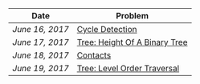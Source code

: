 |Date|Problem   	|
|---	|---	|
|_June 16, 2017_|[Cycle Detection](https://www.hackerrank.com/challenges/detect-whether-a-linked-list-contains-a-cycle?h_r=next-challenge&h_v=zen)   	|
|_June 17, 2017_|[Tree: Height Of A Binary Tree](https://www.hackerrank.com/challenges/tree-height-of-a-binary-tree)   	|
|_June 18, 2017_|[Contacts](https://www.hackerrank.com/challenges/contacts)|
|_June 19, 2017_|[Tree: Level Order Traversal](https://www.hackerrank.com/challenges/tree-level-order-traversal)|



